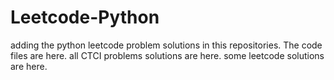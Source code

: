 # Leetcode-Python
adding the python leetcode problem solutions in this repositories. 
The code files are here.
all CTCI problems solutions are here.
some leetcode solutions are here.


















































































































































































































































































































































































































































































































































































































































































































































































































































































































































